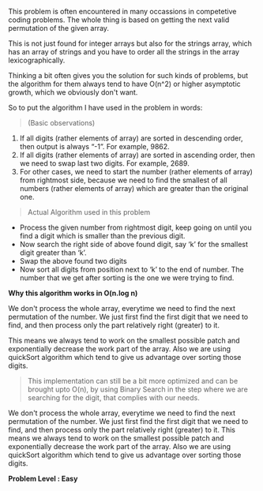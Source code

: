 This problem is often encountered in many occassions in competetive coding problems. The whole thing is based on getting the next valid permutation of the given array.

This is not just found for integer arrays but also for the strings array, which has an array of strings and you have to order all the strings in the array lexicographically.

Thinking a bit often gives you the solution for such kinds of problems, but the algorithm for them always tend to have O(n^2) or higher asymptotic growth, which we obviously don't want.

So to put the algorithm I have used in the problem in words: 
>(Basic observations)

1. If all digits (rather elements of array) are sorted in descending order, then output is always “-1”. For example, 9862.
2. If all digits (rather elements of array) are sorted in ascending order, then we need to swap last two digits. For example, 2689.
3. For other cases, we need to start the number (rather elements of array) from rightmost side, because we need to find the smallest of all numbers (rather elements of array) which are greater than the original one. 


>Actual Algorithm used in this problem
- Process the given number from rightmost digit, keep going on until you find a digit which is smaller than the previous digit.
- Now search the right side of above found digit, say ‘k’ for the smallest digit greater than ‘k’. 
- Swap the above found two digits
- Now sort all digits from position next to ‘k’ to the end of number. The number that we get after sorting is the one we were trying to find.

**Why this algorithm works in O(n.log n)**


We don't process the whole array, everytime we need to find the next permutation of the number. We just first find the first digit that we need to find, and then process only the part relatively right (greater) to it. 

This means we always tend to work on the smallest possible patch and exponentially decrease the work part of the array. Also we are using quickSort algorithm which tend to give us advantage over sorting those digits.


>This implementation can still be a bit more optimized and can be brought upto O(n), by using Binary Search in the step where we are searching for the digit, that complies with our needs.

We don't process the whole array, everytime we need to find the next permutation of the number. We just first find the first digit that we need to find, and then process only the part relatively right (greater) to it. This means we always tend to work on the smallest possible patch and exponentially decrease the work part of the array. Also we are using quickSort algorithm which tend to give us advantage over sorting those digits.


**Problem Level : Easy**
